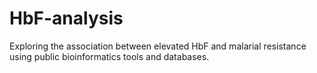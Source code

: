 # HbF-analysis
Exploring the association between elevated HbF and malarial resistance using public bioinformatics tools and databases.
